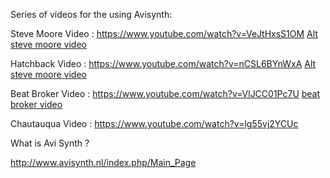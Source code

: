 
Series of videos for the using Avisynth:

Steve Moore Video : https://www.youtube.com/watch?v=VeJtHxsS1OM
[Alt steve moore video ](https://cloud.githubusercontent.com/assets/1656829/6368652/8a5da96a-bc93-11e4-958a-9feb82f83329.png)

Hatchback Video : https://www.youtube.com/watch?v=nCSL6BYnWxA
[Alt steve moore video ](https://cloud.githubusercontent.com/assets/1656829/6368653/8a625866-bc93-11e4-9847-297f9f340a6c.png)

Beat Broker Video : https://www.youtube.com/watch?v=VlJCC01Pc7U
[beat broker video](https://cloud.githubusercontent.com/assets/1656829/6368650/8a5ca47a-bc93-11e4-902e-11266870ff6f.png)

Chautauqua Video : https://www.youtube.com/watch?v=lg55vj2YCUc

What is Avi Synth ?

http://www.avisynth.nl/index.php/Main_Page


